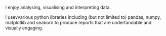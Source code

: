 I enjoy analysing, visualising and interpreting data.

I usevvarious python libraries including (but not limited to) pandas, numpy, matplotlib and seaborn to produce reports that are undertandable and visually engaging.
